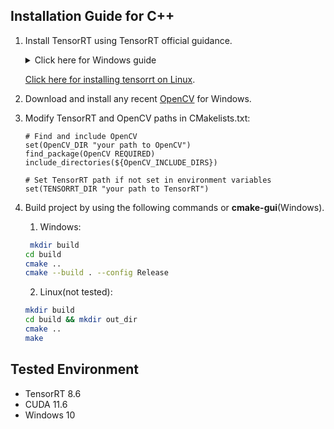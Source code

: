 ## Installation Guide for C++

1. Install TensorRT using TensorRT official guidance.

    <details>
    <summary>Click here for Windows guide</summary>     
   
    1. Download the [TensorRT](https://developer.nvidia.com/tensorrt) zip file that matches the Windows version you are using.
    2. Choose where you want to install TensorRT. The zip file will install everything into a subdirectory called `TensorRT-8.x.x.x`. This new subdirectory will be referred to as `<installpath>` in the steps below.
    3. Unzip the `TensorRT-8.x.x.x.Windows10.x86_64.cuda-x.x.zip` file to the location that you chose. Where:
    - `8.x.x.x` is your TensorRT version
    - `cuda-x.x` is CUDA version `11.6`, `11.8` or `12.0`
    4. Add the TensorRT library files to your system `PATH`. To do so, copy the DLL files from `<installpath>/lib` to your CUDA installation directory, for example, `C:\Program Files\NVIDIA GPU Computing Toolkit\CUDA\vX.Y\bin`, where `vX.Y` is your CUDA version. The CUDA installer should have already added the CUDA path to your system PATH.
   
    </details>

    [Click here for installing tensorrt on Linux](https://github.com/wang-xinyu/tensorrtx/blob/master/tutorials/install.md). 

2. Download and install any recent [OpenCV](https://opencv.org/releases/) for Windows.
    
3. Modify TensorRT and OpenCV paths in CMakelists.txt:
   ```
   # Find and include OpenCV
   set(OpenCV_DIR "your path to OpenCV")
   find_package(OpenCV REQUIRED)
   include_directories(${OpenCV_INCLUDE_DIRS})
   
   # Set TensorRT path if not set in environment variables
   set(TENSORRT_DIR "your path to TensorRT")
   ```
  
4. Build project by using the following commands or  **cmake-gui**(Windows).

    1. Windows:
    ```bash
     mkdir build
    cd build
    cmake ..
    cmake --build . --config Release
    ```

    2. Linux(not tested):
    ```bash
    mkdir build
    cd build && mkdir out_dir
    cmake ..
    make
    ```

## Tested Environment
   - TensorRT 8.6
   - CUDA 11.6
   - Windows 10
